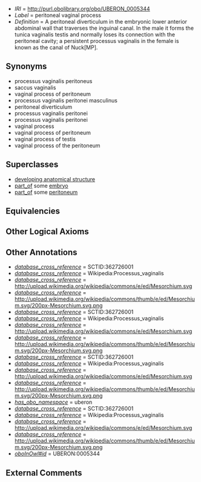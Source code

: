  * *IRI* = http://purl.obolibrary.org/obo/UBERON_0005344
 * *Label* = peritoneal vaginal process
 * *Definition* = A peritoneal diverticulum in the embryonic lower anterior abdominal wall that traverses the inguinal canal. In the male it forms the tunica vaginalis testis and normally loses its connection with the peritoneal cavity; a persistent processus vaginalis in the female is known as the canal of Nuck[MP].

## Synonyms

 * processus vaginalis peritoneus
 * saccus vaginalis
 * vaginal process of peritoneum
 * processus vaginalis peritonei masculinus
 * peritoneal diverticulum
 * processus vaginalis peritonei
 * processus vaginalis peritonei
 * vaginal process
 * vaginal process of peritoneum
 * vaginal process of testis
 * vaginal process of the peritoneum

## Superclasses

 * [developing anatomical structure](../../UBERON/23/UBERON_0005423.md)
 * [part_of](../../BFO/50/BFO_0000050.md) some [embryo](../../UBERON/22/UBERON_0000922.md)
 * [part_of](../../BFO/50/BFO_0000050.md) some [peritoneum](../../UBERON/58/UBERON_0002358.md)

## Equivalencies


## Other Logical Axioms


## Other Annotations

 * *[database_cross_reference](../../ef/oboInOwl#hasDbXref.md)* = SCTID:362726001
 * *[database_cross_reference](../../ef/oboInOwl#hasDbXref.md)* = Wikipedia:Processus_vaginalis
 * *[database_cross_reference](../../ef/oboInOwl#hasDbXref.md)* = http://upload.wikimedia.org/wikipedia/commons/e/ed/Mesorchium.svg
 * *[database_cross_reference](../../ef/oboInOwl#hasDbXref.md)* = http://upload.wikimedia.org/wikipedia/commons/thumb/e/ed/Mesorchium.svg/200px-Mesorchium.svg.png
 * *[database_cross_reference](../../ef/oboInOwl#hasDbXref.md)* = SCTID:362726001
 * *[database_cross_reference](../../ef/oboInOwl#hasDbXref.md)* = Wikipedia:Processus_vaginalis
 * *[database_cross_reference](../../ef/oboInOwl#hasDbXref.md)* = http://upload.wikimedia.org/wikipedia/commons/e/ed/Mesorchium.svg
 * *[database_cross_reference](../../ef/oboInOwl#hasDbXref.md)* = http://upload.wikimedia.org/wikipedia/commons/thumb/e/ed/Mesorchium.svg/200px-Mesorchium.svg.png
 * *[database_cross_reference](../../ef/oboInOwl#hasDbXref.md)* = SCTID:362726001
 * *[database_cross_reference](../../ef/oboInOwl#hasDbXref.md)* = Wikipedia:Processus_vaginalis
 * *[database_cross_reference](../../ef/oboInOwl#hasDbXref.md)* = http://upload.wikimedia.org/wikipedia/commons/e/ed/Mesorchium.svg
 * *[database_cross_reference](../../ef/oboInOwl#hasDbXref.md)* = http://upload.wikimedia.org/wikipedia/commons/thumb/e/ed/Mesorchium.svg/200px-Mesorchium.svg.png
 * *[has_obo_namespace](../../ce/oboInOwl#hasOBONamespace.md)* = uberon
 * *[database_cross_reference](../../ef/oboInOwl#hasDbXref.md)* = SCTID:362726001
 * *[database_cross_reference](../../ef/oboInOwl#hasDbXref.md)* = Wikipedia:Processus_vaginalis
 * *[database_cross_reference](../../ef/oboInOwl#hasDbXref.md)* = http://upload.wikimedia.org/wikipedia/commons/e/ed/Mesorchium.svg
 * *[database_cross_reference](../../ef/oboInOwl#hasDbXref.md)* = http://upload.wikimedia.org/wikipedia/commons/thumb/e/ed/Mesorchium.svg/200px-Mesorchium.svg.png
 * *[oboInOwl#id](../../id/oboInOwl#id.md)* = UBERON:0005344

## External Comments

